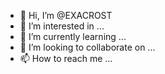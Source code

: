 - 👋 Hi, I’m @EXACROST
- 👀 I’m interested in ...
- 🌱 I’m currently learning ...
- 💞️ I’m looking to collaborate on ...
- 📫 How to reach me ...

<!---
EXACROST/EXACROST is a ✨ special ✨ repository because its `README.md` (this file) appears on your GitHub profile.
You can click the Preview link to take a look at your changes.
--->
